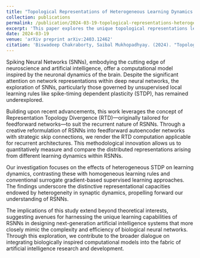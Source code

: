 ```yaml
---
title: "Topological Representations of Heterogeneous Learning Dynamics of Recurrent Spiking Neural Networks"
collection: publications
permalink: /publication/2024-03-19-topological-representations-heterogeneous-learning-dynamics
excerpt: 'This paper explores the unique topological representations learned by Recurrent Spiking Neural Networks (RSNNs) through unsupervised learning methods like spike-timing dependent plasticity (STDP). Introducing a novel application of Representation Topology Divergence (RTD) to RSNNs, the study reveals how heterogeneous learning dynamics contribute to the development of distinct neural representations, offering new insights into the capabilities of SNNs and their potential in creating more biologically plausible hybrid AI systems.'
date: 2024-03-19
venue: 'arXiv preprint arXiv:2403.12462'
citation: 'Biswadeep Chakraborty, Saibal Mukhopadhyay. (2024). "Topological Representations of Heterogeneous Learning Dynamics of Recurrent Spiking Neural Networks." arXiv preprint arXiv:2403.12462.'
---
```


Spiking Neural Networks (SNNs), embodying the cutting edge of neuroscience and artificial intelligence, offer a computational model inspired by the neuronal dynamics of the brain. Despite the significant attention on network representations within deep neural networks, the exploration of SNNs, particularly those governed by unsupervised local learning rules like spike-timing dependent plasticity (STDP), has remained underexplored.

Building upon recent advancements, this work leverages the concept of Representation Topology Divergence (RTD)—originally tailored for feedforward networks—to suit the recurrent nature of RSNNs. Through a creative reformulation of RSNNs into feedforward autoencoder networks with strategic skip connections, we render the RTD computation applicable for recurrent architectures. This methodological innovation allows us to quantitatively measure and compare the distributed representations arising from different learning dynamics within RSNNs.

Our investigation focuses on the effects of heterogeneous STDP on learning dynamics, contrasting these with homogeneous learning rules and conventional surrogate gradient-based supervised learning approaches. The findings underscore the distinctive representational capacities endowed by heterogeneity in synaptic dynamics, propelling forward our understanding of RSNNs.

The implications of this study extend beyond theoretical interests, suggesting avenues for harnessing the unique learning capabilities of RSNNs in designing next-generation artificial intelligence systems that more closely mimic the complexity and efficiency of biological neural networks. Through this exploration, we contribute to the broader dialogue on integrating biologically inspired computational models into the fabric of artificial intelligence research and development.
